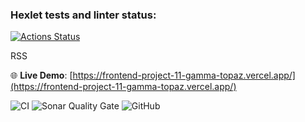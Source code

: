 ### Hexlet tests and linter status:
[![Actions Status](https://github.com/Bal8080/frontend-project-11/actions/workflows/hexlet-check.yml/badge.svg)](https://github.com/Bal8080/frontend-project-11/actions)

RSS

🌐 **Live Demo**: [https://frontend-project-11-gamma-topaz.vercel.app/](https://frontend-project-11-gamma-topaz.vercel.app/)

![CI](https://github.com/Bal8080/frontend-project-11/actions/workflows/ci.yml/badge.svg)
![Sonar Quality Gate](https://img.shields.io/sonar/quality_gate/frontend-project-11?server=https%3A%2F%2Fsonarcloud.io&style=flat-square)
![GitHub](https://img.shields.io/github/last-commit/Bal8080/frontend-project-11?style=flat-square)
